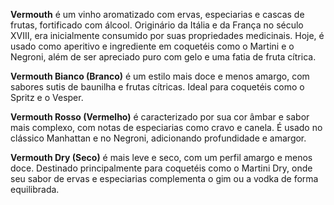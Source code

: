 **Vermouth** é um vinho aromatizado com ervas, especiarias e cascas de frutas, fortificado com álcool. Originário da Itália e da França no século XVIII, era inicialmente consumido por suas propriedades medicinais. Hoje, é usado como aperitivo e ingrediente em coquetéis como o Martini e o Negroni, além de ser apreciado puro com gelo e uma fatia de fruta cítrica.

**Vermouth Bianco (Branco)** é um estilo mais doce e menos amargo, com sabores sutis de baunilha e frutas cítricas. Ideal para coquetéis como o Spritz e o Vesper.

**Vermouth Rosso (Vermelho)** é caracterizado por sua cor âmbar e sabor mais complexo, com notas de especiarias como cravo e canela. É usado no clássico Manhattan e no Negroni, adicionando profundidade e amargor.

**Vermouth Dry (Seco)** é mais leve e seco, com um perfil amargo e menos doce. Destinado principalmente para coquetéis como o Martini Dry, onde seu sabor de ervas e especiarias complementa o gim ou a vodka de forma equilibrada.